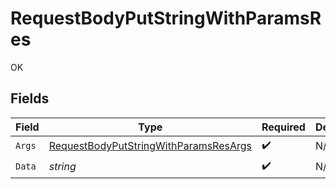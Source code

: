 # RequestBodyPutStringWithParamsRes

OK


## Fields

| Field                                                                                                     | Type                                                                                                      | Required                                                                                                  | Description                                                                                               |
| --------------------------------------------------------------------------------------------------------- | --------------------------------------------------------------------------------------------------------- | --------------------------------------------------------------------------------------------------------- | --------------------------------------------------------------------------------------------------------- |
| `Args`                                                                                                    | [RequestBodyPutStringWithParamsResArgs](../../models/operations/RequestBodyPutStringWithParamsResArgs.md) | :heavy_check_mark:                                                                                        | N/A                                                                                                       |
| `Data`                                                                                                    | *string*                                                                                                  | :heavy_check_mark:                                                                                        | N/A                                                                                                       |